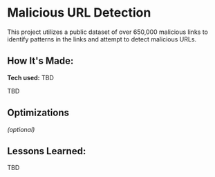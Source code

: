 # Malicious URL Detection
This project utilizes a public dataset of over 650,000 malicious links to identify patterns in the links and attempt to detect malicious URLs.  

## How It's Made:

**Tech used:** TBD

TBD

## Optimizations
*(optional)*

## Lessons Learned:

TBD

